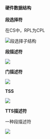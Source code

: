 #### 硬件数据结构

**段选择符**

在CS中，RPL为CPL

![段选择子结构](https://gitee.com/mostiray/Images_bed/raw/master/notes/ucore/svg1.svg)

**段描述符**

![](https://gitee.com/mostiray/Images_bed/raw/master/notes/ucore/svg2.svg)

**门描述符**

![](https://gitee.com/mostiray/Images_bed/raw/master/notes/ucore/svg3.svg)

**TSS**

![](https://gitee.com/mostiray/Images_bed/raw/master/notes/ucore/svg4.svg)

**TTS描述符**

一种段描述符

![](https://gitee.com/mostiray/Images_bed/raw/master/notes/ucore/svg5.svg)

